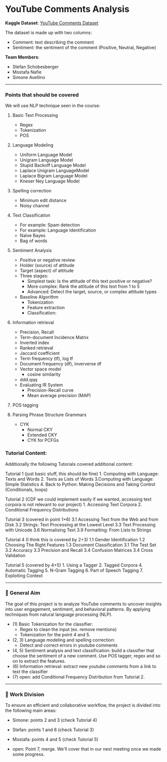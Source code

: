 # YouTube Comments Analysis

**Kaggle Dataset**: [YouTube Comments Dataset](https://www.kaggle.com/datasets/atifaliak/youtube-comments-dataset)

The dataset is made up with two columns:
- Comment: text describing the comment
- Sentiment: the sentiment of the comment (Positive, Neutral, Negative)

**Team Members**:
- Stefan Schobesberger  
- Mostafa Nafie
- Simone Avellino  

---

### Points that should be covered

We will use NLP technique seen in the course:

1. Basic Text Processing
    - Regex
    - Tokenization
    - POS

2. Language Modeling
    - Uniform Language Model
    - Unigram Language Model
    - Stupid Backoff Language Model
    - Laplace Unigram LanguageModel
    - Laplace Bigram Language Model
    - Kneser Ney Language Model

3. Spelling correction
    - Minimum edit distance
    - Noisy channel

4. Text Classification
    - For example: Spam detection
    - For example: Language Identification
    - Naïve Bayes
    - Bag of words

5. Sentiment Analysis
    - Positive or negative review
    - Holder (source) of attitude
    - Target (aspect) of attitude
    - Three stages: 
        - Simplest task: Is the attitude of this text positive or negative?
        - More complex: Rank the attitude of this text from 1 to 5
        - Advanced: Detect the target, source, or complex attitude types
    - Baseline Algorithm
        - Tokenization
        - Feature extraction
        - Classification:

6. Information retrieval
    - Precision, Recall
    - Term-document Incidence Matrix
    - Inverted index
    - Ranked retrieval
    - Jaccard coefficient
    - Term frequency (tf), log tf
    - Document frequency (df), inververse df
    - Vector space model
        - cosine similarity
    - ddd.qqq
    - Evaluating IR System
        - Precision-Recall curve
        - Mean average precision (MAP)

7. POS tagging
8. Parsing Phrase Structure Grammars
    - CYK
        - Normal CKY
        - Extended CKY
        - CYK for PCFGs

### Tutorial Content:
Additionally the following Tutorials covered additional content:


Tutorial 1 (just basic stuff, this should be fine)
	1. Computing with Language: Texts and Words 
	2. Texts as Lists of Words
	3.Computing with Language: Simple Statistics
	4. Back to Python: Making Decisions and Taking Control (Conditionals, loops)

Tutorial 2 (CDF we could implement easily if we wanted, accessing text corpora is not relevant to our project)
	1. Accessing Text Corpora
	2. Conditional Frequency Distributions

Tutorial 3 (covered in point 1+6)
	3.1   Accessing Text from the Web and from Disk
	3.2   Strings: Text Processing at the Lowest Level
	3.3   Text Processing with Unicode
	3.6   Normalising Text
	3.9   Formatting: From Lists to Strings

Tutorial 4 (I think this is covered by 2+3)
	1.1   Gender Identification
	1.2   Choosing The Right Features
	1.3   Document Classification
	3.1 The Test Set
	3.2 Accuracy
	3.3 Precision and Recall
	3.4 Confusion Matrices
	3.4 Cross Validation

Tutorial 5 (covered by 4+5)
	1. Using a Tagger
	2. Tagged Corpora
	4. Automatic Tagging
	5. N-Gram Tagging
	6. Part of Speech Tagging
	7. Exploiting Context
    
--- 

### 🧠 General Aim

The goal of this project is to analyze YouTube comments to uncover insights into user engagement, sentiment, and behavioral patterns. By applying techniques from natural language processing (NLP).

-  (1) Basic Tokenization for the classifier:
    - Regex to clean the input (ex. remove mentions)
    - Tokenization for the point 4 and 5.
- (2, 3) Language modeling and spelling correction:
    - Detect and correct errors in youtube comments
- (4, 5) Sentiment analysis and text classification: build a classifier that choose the sentiment of a new comment. Use POS tagger, regex and so on to extract the features.
- (6) Information retrieval: extract new youtube comments from a link to text the classifier
- (7) open: add Conditional Frequency Distribution from Tutorial 2.
---


### 📌 Work Division

To ensure an efficient and collaborative workflow, the project is divided into the following main areas:

- Simone: points 2 and 3 (check Tutorial 4)

- Stefan: points 1 and 6 (check Tutorial 3)

- Mostafa: points 4 and 5 (check Tutorial 5)

- open: Point 7, merge. We'll cover that in our next meeting once we made some progress.

